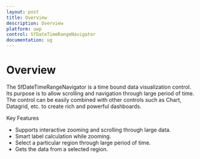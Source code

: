 ```yaml
---
layout: post
title: Overview 
description: Overview
platform: uwp
control: SfDateTimeRangeNavigator
documentation: ug
---
```

# Overview

The SfDateTimeRangeNavigator is a time bound data visualization control. Its purpose is to allow scrolling and navigation through large period of time. The control can be easily combined with other controls such as Chart, Datagrid, etc. to create rich and powerful dashboards.

Key Features

* Supports interactive zooming and scrolling through large data.
* Smart label calculation while zooming.
* Select a particular region through large period of time.
* Gets the data from a selected region.

